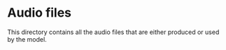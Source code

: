# Audio files

This directory contains all the audio files that are either produced or used by the model.
